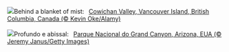 ![](https://www.bing.com/th?id=OHR.MtPrevostDuncan_EN-GB2658572541_UHD.jpg&w=1000)Behind a blanket of mist:&nbsp;&ensp;[Cowichan Valley, Vancouver Island, British Columbia, Canada (© Kevin Oke/Alamy)](https://www.bing.com/th?id=OHR.MtPrevostDuncan_EN-GB2658572541_UHD.jpg)
<br><br/>
![](https://www.bing.com/th?id=OHR.GrandCanyonWinter_PT-BR0593676326_UHD.jpg&w=1000)Profundo e abissal:&nbsp;&ensp;[Parque Nacional do Grand Canyon, Arizona, EUA (© Jeremy Janus/Getty Images)](https://www.bing.com/th?id=OHR.GrandCanyonWinter_PT-BR0593676326_UHD.jpg)
<br><br/>

